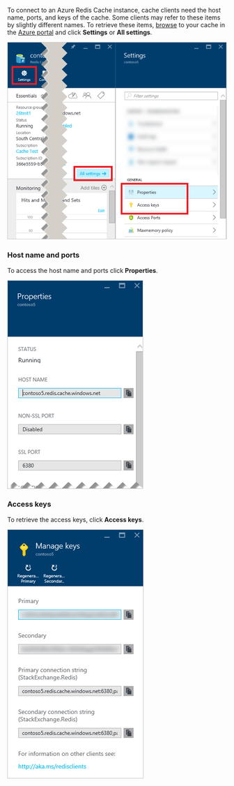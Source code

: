 To connect to an Azure Redis Cache instance, cache clients need the host name, ports, and keys of the cache. Some clients may refer to these items by slightly different names. To retrieve these items, [browse](../articles/redis-cache/cache-configure.md#configure-redis-cache-settings) to your cache in the [Azure portal](https://portal.azure.com) and click **Settings** or **All settings**. 

![Redis cache settings](media/redis-cache-access-keys/redis-cache-settings.png)

### <a name="host-name-and-ports"></a>Host name and ports

To access the host name and ports click **Properties**.

![Redis cache properties](media/redis-cache-access-keys/redis-cache-properties.png)

### <a name="access-keys"></a>Access keys

To retrieve the access keys, click **Access keys**.

![Redis cache access keys](media/redis-cache-access-keys/redis-cache-access-keys.png)

<!--HONumber=Oct16_HO2-->


